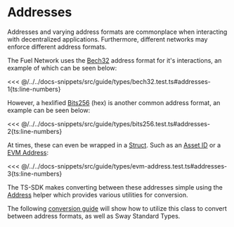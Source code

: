 # Addresses

Addresses and varying address formats are commonplace when interacting with decentralized applications. Furthermore, different networks may enforce different address formats.

The Fuel Network uses the [Bech32](../types/bech32.md) address format for it's interactions, an example of which can be seen below:

<<< @/../../docs-snippets/src/guide/types/bech32.test.ts#addresses-1{ts:line-numbers}

However, a hexlified [Bits256](../types/bits256.md) (hex) is another common address format, an example can be seen below:

<<< @/../../docs-snippets/src/guide/types/bits256.test.ts#addresses-2{ts:line-numbers}

At times, these can even be wrapped in a [Struct](../types/structs.md). Such as an [Asset ID](../types/asset-id.md) or a [EVM Address](../types/evm-address.md):

<<< @/../../docs-snippets/src/guide/types/evm-address.test.ts#addresses-3{ts:line-numbers}

The TS-SDK makes converting between these addresses simple using the [Address](../types/address.md) helper which provides various utilities for conversion.

The following [conversion guide](./conversion.md) will show how to utilize this class to convert between address formats, as well as Sway Standard Types.
